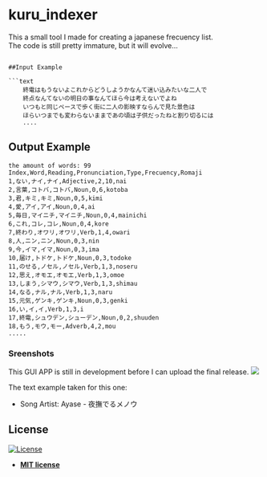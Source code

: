 # kuru_indexer
   This a small tool I made for creating a japanese frecuency list. <br>
   The code is still pretty immature, but it will evolve...   
```

##Input Example

```text
    終電はもうないよこれからどうしようかなんて迷い込みたいな二人で
    終点なんてないの明日の事なんてほら今は考えないでよね
    いつもと同じペースで歩く街に二人の影映すならんで見た景色は
    ほらいつまでも変わらないままであの頃は子供だったねと割り切るには
    ....
```
## Output Example

 ```text
 the amount of words: 99
 Index,Word,Reading,Pronunciation,Type,Frecuency,Romaji
 1,ない,ナイ,ナイ,Adjective,2,10,nai
 2,言葉,コトバ,コトバ,Noun,0,6,kotoba
 3,君,キミ,キミ,Noun,0,5,kimi
 4,愛,アイ,アイ,Noun,0,4,ai
 5,毎日,マイニチ,マイニチ,Noun,0,4,mainichi
 6,これ,コレ,コレ,Noun,0,4,kore
 7,終わり,オワリ,オワリ,Verb,1,4,owari
 8,人,ニン,ニン,Noun,0,3,nin
 9,今,イマ,イマ,Noun,0,3,ima
 10,届け,トドケ,トドケ,Noun,0,3,todoke
 11,のせる,ノセル,ノセル,Verb,1,3,noseru
 12,思え,オモエ,オモエ,Verb,1,3,omoe
 13,しまう,シマウ,シマウ,Verb,1,3,shimau
 14,なる,ナル,ナル,Verb,1,3,naru
 15,元気,ゲンキ,ゲンキ,Noun,0,3,genki
 16,い,イ,イ,Verb,1,3,i
 17,終電,シュウデン,シューデン,Noun,0,2,shuuden
 18,もう,モウ,モー,Adverb,4,2,mou
 .....
 ```
 
 ### Sreenshots
 This GUI APP is still in development before I can upload the final release.
 ![](https://i.ibb.co/8b2th26/image.png)


 The text example taken for this one: <br>
 - Song Artist: Ayase  - 夜撫でるメノウ
 ## License
 
 [![License](http://img.shields.io/:license-mit-blue.svg?style=flat-square)](http://badges.mit-license.org)
 
 - **[MIT license](http://opensource.org/licenses/mit-license.php)**
 
 
 
 